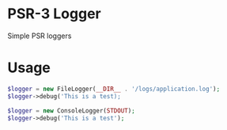 # PSR-3 Logger

Simple PSR loggers

# Usage

```php
$logger = new FileLogger(__DIR__ . '/logs/application.log');
$logger->debug('This is a test);
```

```php
$logger = new ConsoleLogger(STDOUT);
$logger->debug('This is a test');
```